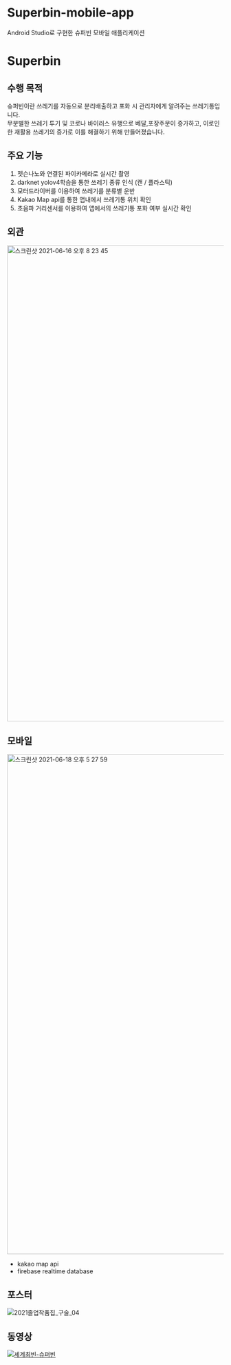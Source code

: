 # Superbin-mobile-app
Android Studio로 구현한 슈퍼빈 모바일 애플리케이션  
# Superbin  
## 수행 목적
슈퍼빈이란 쓰레기를 자동으로 분리배출하고 포화 시 관리자에게 알려주는 쓰레기통입니다.  
무분별한 쓰레기 투기 및 코로나 바이러스 유행으로 베달,포장주문이 증가하고, 이로인한 재활용 쓰레기의 증가로 이를 해결하기 위해 만들어졌습니다.  
## 주요 기능
1. 젯슨나노와 연결된 파이카메라로 실시간 촬영
2. darknet yolov4학습을 통한 쓰레기 종류 인식 (캔 / 플라스틱)
3. 모터드라이버를 이용하여 쓰레기를 분류별 운반
4. Kakao Map api를 통한 앱내에서 쓰레기통 위치 확인
5. 초음파 거리센서를 이용하여 앱에서의 쓰레기통 포화 여부 실시간 확인
## 외관
<img width="1104" alt="스크린샷 2021-06-16 오후 8 23 45" src="https://user-images.githubusercontent.com/40820405/122210669-d961e600-cee0-11eb-9239-17847e49f9e0.png">

## 모바일
<img width="1160" alt="스크린샷 2021-06-18 오후 5 27 59" src="https://user-images.githubusercontent.com/40820405/122531887-e86ca380-d05a-11eb-98ae-4dd7dc1e394f.png">

- kakao map api   
- firebase realtime database


## 포스터
![2021졸업작품집_구술_04](https://user-images.githubusercontent.com/40820405/121998352-b3581b00-cde6-11eb-8d90-308ee61a3394.jpg)

## 동영상  
[![세계최빈-슈퍼빈](http://img.youtube.com/vi/LiWbCBSUfwg/sddefault.jpg)](https://youtu.be/LiWbCBSUfwg?t=0s)

